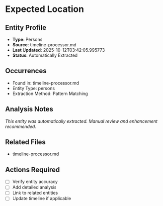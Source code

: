 # Expected Location

## Entity Profile
- **Type**: Persons
- **Source**: timeline-processor.md
- **Last Updated**: 2025-10-12T03:42:05.995773
- **Status**: Automatically Extracted

## Occurrences
- Found in: timeline-processor.md
- Entity Type: persons
- Extraction Method: Pattern Matching

## Analysis Notes
*This entity was automatically extracted. Manual review and enhancement recommended.*

## Related Files
- timeline-processor.md

## Actions Required
- [ ] Verify entity accuracy
- [ ] Add detailed analysis
- [ ] Link to related entities
- [ ] Update timeline if applicable

